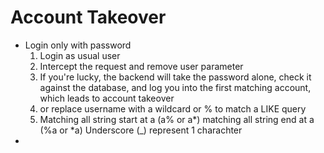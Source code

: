 # Account Takeover 

  - Login only with password
    1. Login as usual user
    2. Intercept the request and remove user parameter
    3. If you're lucky, the backend will take the password alone, check it against the database, and log you into the first matching account, which leads to account takeover
    4. or replace username with a wildcard or % to match a LIKE query
    5. Matching all string start at a (a% or a*) matching all string end at a (%a or \*a) Underscore (\_) represent 1 charachter  
  - 
